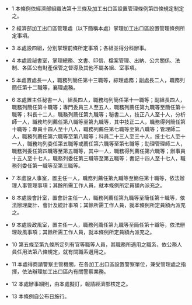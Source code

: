 * 1 本條例依經濟部組織法第十三條及加工出口區設置管理條例第四條規定制定之。

* 2 經濟部加工出口區管理處（以下簡稱本處）掌理加工出口區設置管理條例所定事項。

* 3 本處設四組，分別掌理前條所定事項；各組並得分科辦事。

* 4 本處設祕書室，掌理總務、文書、印信、檔案管理、出納、公共關係、法制、各區公有財產保管之督導及其他不屬各組、室事項。

* 5 本處置處長一人，職務列簡任第十三職等，綜理處務；副處長二人，職務列簡任第十二職等，襄理處務。

* 6 本處置主任秘書一人，組長四人，職務均列簡任第十一職等；副組長四人，職務列簡任第十職等；專門委員三人至五人，職務列薦任第九職等至簡任第十職等；科長十二人，職務列薦任第九職等；秘書二人，技正八人至十人，分析師一人，職務均列薦任第八職等至第九職等，其中技正二人，職務得列簡任第十職等；專員十四人至十八人，職務列薦任第七職等至第八職等；管理師二人，職務列薦任第六職等至第八職等；科員二十三人至三十人，技士七人至十一人，職務均列委任第五職等或薦任第六職等至第七職等；助理管理師二人，職務列委任第四職等至第五職等，其中一人，職務得列薦任第六職等；辦事員十五人至十七人，職務列委任第三職等至第五職等；書記十四人至十七人，職務列委任第一職等至第三職等。

* 7 本處設人事室，置主任一人，職務列薦任第九職等至簡任第十職等，依法辦理人事管理事項；其餘所需工作人員，就本條例所定員額內派充之。

* 8 本處設會計室，置會計主任一人，職務列薦任第九職等至簡任第十職等，依法辦理歲計、會計及統計事項；其餘所需工作人員，就本條例所定員額內派充之。

* 9 本處設政風室，置主任一人，職務列薦任第九職等至簡任第十職等，依法辦理政風事項；其餘所需工作人員，就本條例所定員額內派充之。

* 10 第五條至第九條所定列有官等職等人員，其職務所適用之職系，依公務人員任用法第八條規定，就有關職系選用之。

* 11 本處得商請警察主管機關，在各加工出口區設置警察單位，兼受管理處之指揮，依法辦理加工出口區內有關警察業務。

* 12 本處辦事細則，由本處擬訂，報請經濟部核定之。

* 13 本條例自公布日施行。

